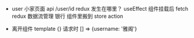 - user 小家页面
  api /user/id redux 发生在哪里？
  useEffect 组件挂载后 fetch
  redux 数据流管理 银行 组件里搬到
  store action


- 离开组件
  template {} 
  请求时 [] => {username: '雅阁'}